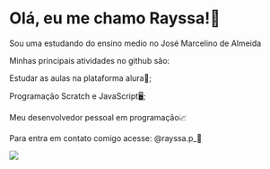 # Olá, eu me chamo Rayssa!🥀 
Sou uma estudando do ensino medio no José Marcelino de Almeida

Minhas principais atividades no github são:

Estudar as aulas na plataforma alura📝;

Programação Scratch e JavaScript🖥️;

Meu desenvolvedor pessoal em programação📈

Para entra em contato comigo acesse:
@rayssa.p_📸

![](https://w7.pngwing.com/pngs/379/937/png-transparent-toothless-adallie-youtube-how-to-train-your-dragon-toothless-miscellaneous-carnivoran-fictional-character.png0)
